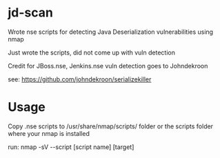 # jd-scan
Wrote nse scripts for detecting Java Deserialization vulnerabilities using nmap

Just wrote the scripts, did not come up with vuln detection

Credit for JBoss.nse, Jenkins.nse vuln detection goes to Johndekroon

see: https://github.com/johndekroon/serializekiller

# Usage

Copy .nse scripts to /usr/share/nmap/scripts/ folder or the scripts folder where your nmap is installed

run: nmap -sV --script [script name] [target]
